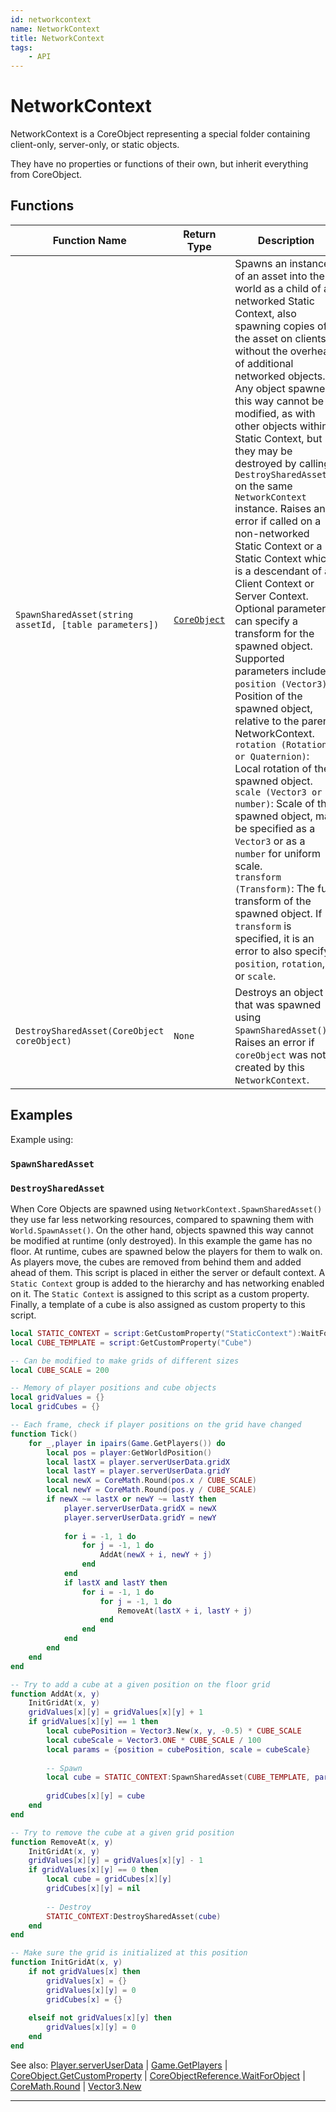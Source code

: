 ```yaml
---
id: networkcontext
name: NetworkContext
title: NetworkContext
tags:
    - API
---
```


# NetworkContext

NetworkContext is a CoreObject representing a special folder containing client-only, server-only, or static objects.

They have no properties or functions of their own, but inherit everything from CoreObject.

## Functions

| Function Name | Return Type | Description | Tags |
| -------- | ----------- | ----------- | ---- |
| `SpawnSharedAsset(string assetId, [table parameters])` | [`CoreObject`](coreobject.md) | Spawns an instance of an asset into the world as a child of a networked Static Context, also spawning copies of the asset on clients without the overhead of additional networked objects. Any object spawned this way cannot be modified, as with other objects within a Static Context, but they may be destroyed by calling `DestroySharedAsset()` on the same `NetworkContext` instance. Raises an error if called on a non-networked Static Context or a Static Context which is a descendant of a Client Context or Server Context. Optional parameters can specify a transform for the spawned object. <br/>Supported parameters include: <br/>`position (Vector3)`: Position of the spawned object, relative to the parent NetworkContext. <br/>`rotation (Rotation or Quaternion)`: Local rotation of the spawned object. <br/>`scale (Vector3 or number)`: Scale of the spawned object, may be specified as a `Vector3` or as a `number` for uniform scale. <br/>`transform (Transform)`: The full transform of the spawned object. If `transform` is specified, it is an error to also specify `position`, `rotation`, or `scale`. | Server-Only |
| `DestroySharedAsset(CoreObject coreObject)` | `None` | Destroys an object that was spawned using `SpawnSharedAsset()`. Raises an error if `coreObject` was not created by this `NetworkContext`. | Server-Only |

## Examples

Example using:

### `SpawnSharedAsset`

### `DestroySharedAsset`

When Core Objects are spawned using `NetworkContext.SpawnSharedAsset()` they use far less networking resources, compared to spawning them with `World.SpawnAsset()`. On the other hand, objects spawned this way cannot be modified at runtime (only destroyed). In this example the game has no floor. At runtime, cubes are spawned below the players for them to walk on. As players move, the cubes are removed from behind them and added ahead of them. This script is placed in either the server or default context. A `Static Context` group is added to the hierarchy and has networking enabled on it. The `Static Context` is assigned to this script as a custom property. Finally, a template of a cube is also assigned as custom property to this script.

```lua
local STATIC_CONTEXT = script:GetCustomProperty("StaticContext"):WaitForObject()
local CUBE_TEMPLATE = script:GetCustomProperty("Cube")

-- Can be modified to make grids of different sizes
local CUBE_SCALE = 200

-- Memory of player positions and cube objects
local gridValues = {}
local gridCubes = {}

-- Each frame, check if player positions on the grid have changed
function Tick()
    for _,player in ipairs(Game.GetPlayers()) do
        local pos = player:GetWorldPosition()
        local lastX = player.serverUserData.gridX
        local lastY = player.serverUserData.gridY
        local newX = CoreMath.Round(pos.x / CUBE_SCALE)
        local newY = CoreMath.Round(pos.y / CUBE_SCALE)
        if newX ~= lastX or newY ~= lastY then
            player.serverUserData.gridX = newX
            player.serverUserData.gridY = newY
            
            for i = -1, 1 do
                for j = -1, 1 do
                    AddAt(newX + i, newY + j)
                end
            end
            if lastX and lastY then
                for i = -1, 1 do
                    for j = -1, 1 do
                        RemoveAt(lastX + i, lastY + j)
                    end
                end
            end
        end
    end
end

-- Try to add a cube at a given position on the floor grid
function AddAt(x, y)
    InitGridAt(x, y)
    gridValues[x][y] = gridValues[x][y] + 1
    if gridValues[x][y] == 1 then
        local cubePosition = Vector3.New(x, y, -0.5) * CUBE_SCALE
        local cubeScale = Vector3.ONE * CUBE_SCALE / 100
        local params = {position = cubePosition, scale = cubeScale}
        
        -- Spawn
        local cube = STATIC_CONTEXT:SpawnSharedAsset(CUBE_TEMPLATE, params)
        
        gridCubes[x][y] = cube
    end
end

-- Try to remove the cube at a given grid position
function RemoveAt(x, y)
    InitGridAt(x, y)
    gridValues[x][y] = gridValues[x][y] - 1
    if gridValues[x][y] == 0 then
        local cube = gridCubes[x][y]
        gridCubes[x][y] = nil
        
        -- Destroy
        STATIC_CONTEXT:DestroySharedAsset(cube)
    end
end

-- Make sure the grid is initialized at this position
function InitGridAt(x, y)
    if not gridValues[x] then
        gridValues[x] = {}
        gridValues[x][y] = 0
        gridCubes[x] = {}
        
    elseif not gridValues[x][y] then
        gridValues[x][y] = 0
    end
end
```

See also: [Player.serverUserData](player.md) | [Game.GetPlayers](game.md) | [CoreObject.GetCustomProperty](coreobject.md) | [CoreObjectReference.WaitForObject](coreobjectreference.md) | [CoreMath.Round](coremath.md) | [Vector3.New](vector3.md)

---
